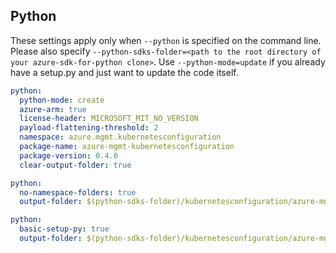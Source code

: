 ## Python

These settings apply only when `--python` is specified on the command line.
Please also specify `--python-sdks-folder=<path to the root directory of your azure-sdk-for-python clone>`.
Use `--python-mode=update` if you already have a setup.py and just want to update the code itself.

```yaml $(python)
python:
  python-mode: create
  azure-arm: true
  license-header: MICROSOFT_MIT_NO_VERSION
  payload-flattening-threshold: 2
  namespace: azure.mgmt.kubernetesconfiguration
  package-name: azure-mgmt-kubernetesconfiguration
  package-version: 0.4.0
  clear-output-folder: true
```
``` yaml $(python) && $(python-mode) == 'update'
python:
  no-namespace-folders: true
  output-folder: $(python-sdks-folder)/kubernetesconfiguration/azure-mgmt-kubernetesconfiguration/azure/mgmt/kubernetesconfiguration
```
``` yaml $(python) && $(python-mode) == 'create'
python:
  basic-setup-py: true
  output-folder: $(python-sdks-folder)/kubernetesconfiguration/azure-mgmt-kubernetesconfiguration
```